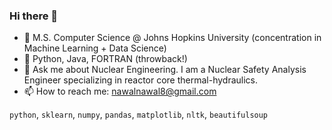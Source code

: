 ### Hi there 👋

- 🔭 M.S. Computer Science @ Johns Hopkins University (concentration in Machine Learning + Data Science)
- 🌱 Python, Java, FORTRAN (throwback!)
- 💬 Ask me about Nuclear Engineering. I am a Nuclear Safety Analysis Engineer specializing in reactor core thermal-hydraulics.
- 📫 How to reach me: nawalnawal8@gmail.com

`python`, `sklearn`, `numpy`, `pandas`, `matplotlib`, `nltk`, `beautifulsoup`

<!--
**nawalvalliani/nawalvalliani** is a ✨ _special_ ✨ repository because its `README.md` (this file) appears on your GitHub profile.

Here are some ideas to get you started:

- 🔭 I’m currently working on ...
- 🌱 I’m currently learning ...
- 👯 I’m looking to collaborate on ...
- 🤔 I’m looking for help with ...
- 💬 Ask me about ...
- 📫 How to reach me: ...
- 😄 Pronouns: ...
- ⚡ Fun fact: ...
-->
